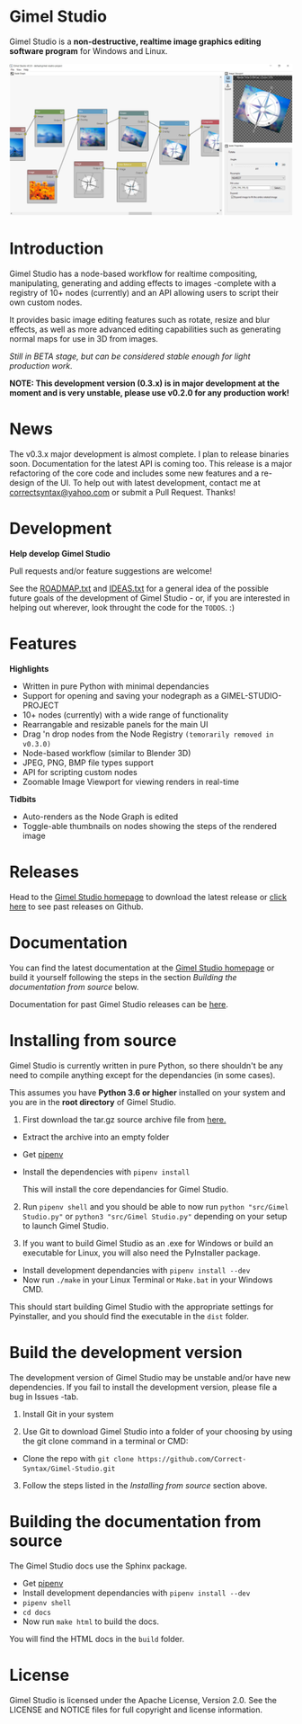 Gimel Studio
============

Gimel Studio is a **non-destructive, realtime image graphics editing software program** for Windows and Linux.

!["Gimel Studio"](/screenshots/gimel-studio-v0.3.0-pre-release-ui.JPG?raw=true "Gimel Studio")

# Introduction

Gimel Studio has a node-based workflow for realtime compositing, manipulating, generating and adding effects to images -complete with a registry of 10+ nodes (currently) and an API allowing users to script their own custom nodes.

It provides basic image editing features such as rotate, resize and blur effects, as well as more advanced editing capabilities such as generating normal maps for use in 3D from images.

*Still in BETA stage, but can be considered stable enough for light production work.*

**NOTE: This development version (0.3.x) is in major development at the moment and is very unstable, please use v0.2.0 for any production work!**


# News

The v0.3.x major development is almost complete. I plan to release binaries soon. Documentation for the latest API is coming too. This release is a major refactoring of the core code and includes some new features and a re-design of the UI. To help out with latest development, contact me at <correctsyntax@yahoo.com> or submit a Pull Request. Thanks!


# Development 

**Help develop Gimel Studio**

Pull requests and/or feature suggestions are welcome!

See the [ROADMAP.txt](ROADMAP.txt) and [IDEAS.txt](IDEAS.txt) for a general idea of the possible future goals of the development of Gimel Studio - or, if you are interested in helping out wherever, look throught the code for the ``TODOS``. :)


# Features

**Highlights**
  
  * Written in pure Python with minimal dependancies
  * Support for opening and saving your nodegraph as a GIMEL-STUDIO-PROJECT
  * 10+ nodes (currently) with a wide range of functionality 
  * Rearrangable and resizable panels for the main UI
  * Drag 'n drop nodes from the Node Registry `(temorarily removed in v0.3.0)`
  * Node-based workflow (similar to Blender 3D)
  * JPEG, PNG, BMP file types support
  * API for scripting custom nodes
  * Zoomable Image Viewport for viewing renders in real-time

**Tidbits**

  * Auto-renders as the Node Graph is edited
  * Toggle-able thumbnails on nodes showing the steps of the rendered image


# Releases

Head to the <a href="https://correctsyntax.com/projects/gimel-studio/">Gimel Studio homepage</a> to download the latest release or <a href="https://github.com/Correct-Syntax/Gimel-Studio/releases">click here</a> to see past releases on Github.

# Documentation

You can find the latest documentation at the <a href="https://correctsyntax.com/projects/gimel-studio/">Gimel Studio homepage</a> or build it yourself following the steps in the section *Building the documentation from source* below.

Documentation for past Gimel Studio releases can be <a href="https://github.com/Correct-Syntax/Gimel-Studio/releases">here</a>.

# Installing from source

Gimel Studio is currently written in pure Python, so there shouldn't be any need to compile anything except for the dependancies (in some cases).

This assumes you have **Python 3.6 or higher** installed on your system and you are in the **root directory** of Gimel Studio.

1. First download the tar.gz source archive file from <a href="https://github.com/Correct-Syntax/Gimel-Studio/releases">here.</a> 

  * Extract the archive into an empty folder
  * Get <a href="https://pipenv.pypa.io/en/latest/">pipenv</a>
  * Install the dependencies with ``pipenv install`` 

    This will install the core dependancies for Gimel Studio.

2. Run  ``pipenv shell`` and you should be able to now run 
   ``python "src/Gimel Studio.py"`` or ``python3 "src/Gimel Studio.py"`` depending on your setup to launch Gimel Studio.

3. If you want to build Gimel Studio as an .exe for Windows or build an executable for Linux, you will also need the PyInstaller package.

  * Install development dependancies with ``pipenv install --dev``
  * Now run ``./make`` in your Linux Terminal or ``Make.bat`` in your Windows CMD. 

  This should start building Gimel Studio with the appropriate settings for Pyinstaller, and you should find the executable in the ``dist`` folder.


# Build the development version

The development version of Gimel Studio may be unstable and/or have new dependencies. If you fail to install the development version, please file a bug in Issues -tab.

1. Install Git in your system

2. Use Git to download Gimel Studio into a folder of your choosing by using the git clone command in a terminal or CMD:
  * Clone the repo with ``git clone https://github.com/Correct-Syntax/Gimel-Studio.git``

3. Follow the steps listed in the *Installing from source* section above.


# Building the documentation from source

The Gimel Studio docs use the Sphinx package.
  
  * Get <a href="https://pipenv.pypa.io/en/latest/">pipenv</a>
  * Install development dependancies with ``pipenv install --dev``
  * ``pipenv shell``
  * ``cd docs``
  * Now run ``make html`` to build the docs.

You will find the HTML docs in the ``build`` folder.


# License

Gimel Studio is licensed under the Apache License, Version 2.0. See the LICENSE and NOTICE files for full copyright and license information.
